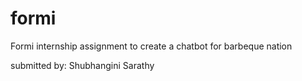 # formi
Formi internship assignment to create a chatbot for barbeque nation

submitted by:
Shubhangini Sarathy
